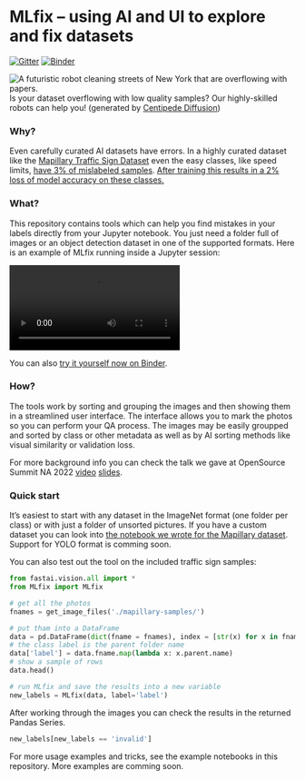 
# MLfix – using AI and UI to explore and fix datasets

<!-- WARNING: THIS FILE WAS AUTOGENERATED! DO NOT EDIT! -->

[![Gitter](https://badges.gitter.im/MLfix/community.svg)](https://gitter.im/MLfix/community?utm_source=badge&utm_medium=badge&utm_campaign=pr-badge)
[![Binder](https://mybinder.org/badge_logo.svg)](https://mybinder.org/v2/gh/jpc/mlfix-mapillary-traffic-signs/HEAD?labpath=index.ipynb)

![A futuristic robot cleaning streets of New York that are overflowing
with papers.](banner.jpg) Is your dataset overflowing with low quality
samples? Our highly-skilled robots can help you! (generated by
[Centipede Diffusion](https://github.com/Zalring/Centipede_Diffusion/))

### Why?

Even carefully curated AI datasets have errors. In a highly curated
dataset like the [Mapillary Traffic Sign
Dataset](https://www.mapillary.com/dataset/trafficsign) even the easy
classes, like speed limits, [have 3% of mislabeled
samples](./2.%20Mapillary%20speed-limit%20cleanup.ipynb). [After
training this results in a 2% loss of model accuracy on these
classes.](./3.%20Did%20it%20help%3F.ipynb#The-results)

### What?

This repository contains tools which can help you find mistakes in your
labels directly from your Jupyter notebook. You just need a folder full
of images or an object detection dataset in one of the supported
formats. Here is an example of MLfix running inside a Jupyter session:

![MLfix v2 usage
example](https://user-images.githubusercontent.com/107984/184148474-839b8049-fe68-47f0-b4b5-cc83f27dfea8.mp4)

You can also [try it yourself now on
Binder](https://mybinder.org/v2/gh/jpc/mlfix-mapillary-traffic-signs/HEAD?labpath=index.ipynb).

### How?

The tools work by sorting and grouping the images and then showing them
in a streamlined user interface. The interface allows you to mark the
photos so you can perform your QA process. The images may be easily
groupped and sorted by class or other metadata as well as by AI sorting
methods like visual similarity or validation loss.

For more background info you can check the talk we gave at OpenSource
Summit NA 2022 [video](https://www.youtube.com/watch?v=IS0k8rPVcmY)
[slides](OSS%20NA%202022%20presentation.pdf).

### Quick start

It’s easiest to start with any dataset in the ImageNet format (one
folder per class) or with just a folder of unsorted pictures. If you
have a custom dataset you can look into [the notebook we wrote for the
Mapillary
dataset](1.%20Generate%20bbox%20crops%20from%20ground%20truth.ipynb).
Support for YOLO format is comming soon.

You can also test out the tool on the included traffic sign samples:

``` python
from fastai.vision.all import *
from MLfix import MLfix

# get all the photos
fnames = get_image_files('./mapillary-samples/')

# put tham into a DataFrame
data = pd.DataFrame(dict(fname = fnames), index = [str(x) for x in fnames])
# the class label is the parent folder name
data['label'] = data.fname.map(lambda x: x.parent.name)
# show a sample of rows
data.head()
```

``` python
# run MLfix and save the results into a new variable
new_labels = MLfix(data, label='label')
```

After working through the images you can check the results in the
returned Pandas Series.

``` python
new_labels[new_labels == 'invalid']
```

For more usage examples and tricks, see the example notebooks in this
repository. More examples are comming soon.
